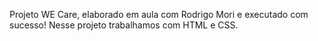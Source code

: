 Projeto WE Care, elaborado em aula com Rodrigo Mori e executado com sucesso!
Nesse projeto trabalhamos com HTML e CSS.
